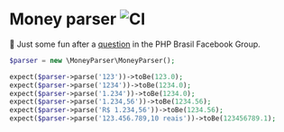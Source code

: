 # Money parser ![CI](https://github.com/desenvolvimento-web/money-parser/workflows/CI/badge.svg)
🤑 Just some fun after a [question](https://www.facebook.com/groups/142151625841770/permalink/3459523980771168/) in the PHP Brasil Facebook Group.

```php
$parser = new \MoneyParser\MoneyParser();

expect($parser->parse('123'))->toBe(123.0);
expect($parser->parse('1234'))->toBe(1234.0);
expect($parser->parse('1.234'))->toBe(1234.0);
expect($parser->parse('1.234,56'))->toBe(1234.56);
expect($parser->parse('R$ 1.234,56'))->toBe(1234.56);
expect($parser->parse('123.456.789,10 reais'))->toBe(123456789.1);
```
